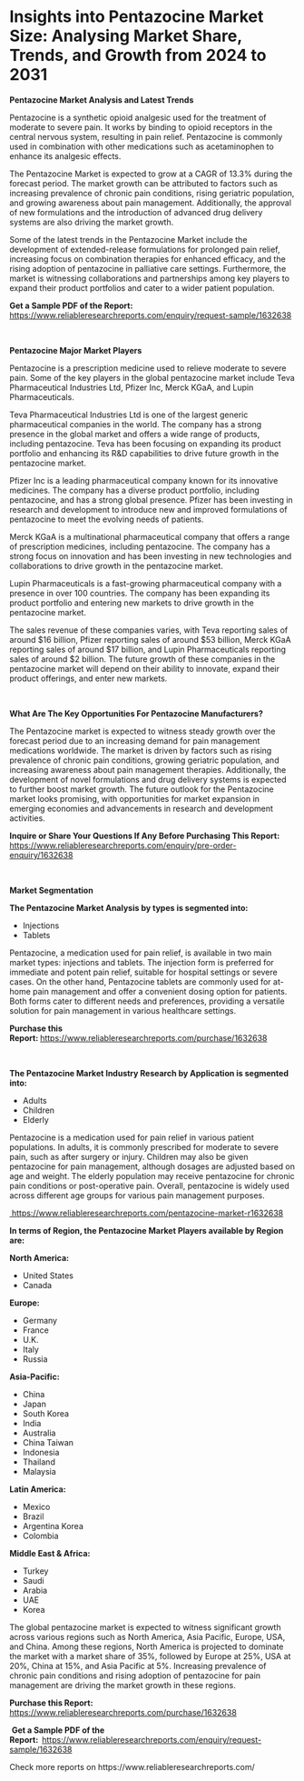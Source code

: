 <p><h1>Insights into Pentazocine Market Size: Analysing Market Share, Trends, and Growth from 2024 to 2031</h1></p><p><strong>Pentazocine Market Analysis and Latest Trends</strong></p>
<p><p>Pentazocine is a synthetic opioid analgesic used for the treatment of moderate to severe pain. It works by binding to opioid receptors in the central nervous system, resulting in pain relief. Pentazocine is commonly used in combination with other medications such as acetaminophen to enhance its analgesic effects.</p><p>The Pentazocine Market is expected to grow at a CAGR of 13.3% during the forecast period. The market growth can be attributed to factors such as increasing prevalence of chronic pain conditions, rising geriatric population, and growing awareness about pain management. Additionally, the approval of new formulations and the introduction of advanced drug delivery systems are also driving the market growth.</p><p>Some of the latest trends in the Pentazocine Market include the development of extended-release formulations for prolonged pain relief, increasing focus on combination therapies for enhanced efficacy, and the rising adoption of pentazocine in palliative care settings. Furthermore, the market is witnessing collaborations and partnerships among key players to expand their product portfolios and cater to a wider patient population.</p></p>
<p><strong>Get a Sample PDF of the Report:&nbsp;</strong> <a href="https://www.reliableresearchreports.com/enquiry/request-sample/1632638">https://www.reliableresearchreports.com/enquiry/request-sample/1632638</a></p>
<p>&nbsp;</p>
<p><strong>Pentazocine Major Market Players</strong></p>
<p><p>Pentazocine is a prescription medicine used to relieve moderate to severe pain. Some of the key players in the global pentazocine market include Teva Pharmaceutical Industries Ltd, Pfizer Inc, Merck KGaA, and Lupin Pharmaceuticals.</p><p>Teva Pharmaceutical Industries Ltd is one of the largest generic pharmaceutical companies in the world. The company has a strong presence in the global market and offers a wide range of products, including pentazocine. Teva has been focusing on expanding its product portfolio and enhancing its R&D capabilities to drive future growth in the pentazocine market.</p><p>Pfizer Inc is a leading pharmaceutical company known for its innovative medicines. The company has a diverse product portfolio, including pentazocine, and has a strong global presence. Pfizer has been investing in research and development to introduce new and improved formulations of pentazocine to meet the evolving needs of patients.</p><p>Merck KGaA is a multinational pharmaceutical company that offers a range of prescription medicines, including pentazocine. The company has a strong focus on innovation and has been investing in new technologies and collaborations to drive growth in the pentazocine market.</p><p>Lupin Pharmaceuticals is a fast-growing pharmaceutical company with a presence in over 100 countries. The company has been expanding its product portfolio and entering new markets to drive growth in the pentazocine market.</p><p>The sales revenue of these companies varies, with Teva reporting sales of around $16 billion, Pfizer reporting sales of around $53 billion, Merck KGaA reporting sales of around $17 billion, and Lupin Pharmaceuticals reporting sales of around $2 billion. The future growth of these companies in the pentazocine market will depend on their ability to innovate, expand their product offerings, and enter new markets.</p></p>
<p>&nbsp;</p>
<p><strong>What Are The Key Opportunities For Pentazocine Manufacturers?</strong></p>
<p><p>The Pentazocine market is expected to witness steady growth over the forecast period due to an increasing demand for pain management medications worldwide. The market is driven by factors such as rising prevalence of chronic pain conditions, growing geriatric population, and increasing awareness about pain management therapies. Additionally, the development of novel formulations and drug delivery systems is expected to further boost market growth. The future outlook for the Pentazocine market looks promising, with opportunities for market expansion in emerging economies and advancements in research and development activities.</p></p>
<p><strong>Inquire or Share Your Questions If Any Before Purchasing This Report:</strong> <a href="https://www.reliableresearchreports.com/enquiry/pre-order-enquiry/1632638">https://www.reliableresearchreports.com/enquiry/pre-order-enquiry/1632638</a></p>
<p>&nbsp;</p>
<p><strong>Market Segmentation</strong></p>
<p><strong>The Pentazocine Market Analysis by types is segmented into:</strong></p>
<p><ul><li>Injections</li><li>Tablets</li></ul></p>
<p><p>Pentazocine, a medication used for pain relief, is available in two main market types: injections and tablets. The injection form is preferred for immediate and potent pain relief, suitable for hospital settings or severe cases. On the other hand, Pentazocine tablets are commonly used for at-home pain management and offer a convenient dosing option for patients. Both forms cater to different needs and preferences, providing a versatile solution for pain management in various healthcare settings.</p></p>
<p><strong>Purchase this Report:&nbsp;</strong><a href="https://www.reliableresearchreports.com/purchase/1632638">https://www.reliableresearchreports.com/purchase/1632638</a></p>
<p>&nbsp;</p>
<p><strong>The Pentazocine Market Industry Research by Application is segmented into:</strong></p>
<p><ul><li>Adults</li><li>Children</li><li>Elderly</li></ul></p>
<p><p>Pentazocine is a medication used for pain relief in various patient populations. In adults, it is commonly prescribed for moderate to severe pain, such as after surgery or injury. Children may also be given pentazocine for pain management, although dosages are adjusted based on age and weight. The elderly population may receive pentazocine for chronic pain conditions or post-operative pain. Overall, pentazocine is widely used across different age groups for various pain management purposes.</p></p>
<p><a href="https://www.reliableresearchreports.com/pentazocine-market-r1632638">&nbsp;https://www.reliableresearchreports.com/pentazocine-market-r1632638</a></p>
<p><strong>In terms of Region, the Pentazocine Market Players available by Region are:</strong></p>
<p>
    <p> <strong> North America: </strong>
        <ul>
            <li>United States</li>
            <li>Canada</li>
        </ul>
        </p> 
    <p> <strong> Europe: </strong>
        <ul>
            <li>Germany</li>
            <li>France</li>
            <li>U.K.</li>
            <li>Italy</li>
            <li>Russia</li>
        </ul>
        </p> 
    <p> <strong> Asia-Pacific: </strong>
        <ul>
            <li>China</li>
            <li>Japan</li>
            <li>South Korea</li>
            <li>India</li>
            <li>Australia</li>
            <li>China Taiwan</li>
            <li>Indonesia</li>
            <li>Thailand</li>
            <li>Malaysia</li>
        </ul>
        </p> 
    <p> <strong> Latin America: </strong>
        <ul>
            <li>Mexico</li>
            <li>Brazil</li>
            <li>Argentina Korea</li>
            <li>Colombia</li>
        </ul>
        </p> 
    <p> <strong> Middle East & Africa: </strong>
        <ul>
            <li>Turkey</li>
            <li>Saudi</li>
            <li>Arabia</li>
            <li>UAE</li>
            <li>Korea</li>
        </ul>
    </p>
    </p>
<p><p>The global pentazocine market is expected to witness significant growth across various regions such as North America, Asia Pacific, Europe, USA, and China. Among these regions, North America is projected to dominate the market with a market share of 35%, followed by Europe at 25%, USA at 20%, China at 15%, and Asia Pacific at 5%. Increasing prevalence of chronic pain conditions and rising adoption of pentazocine for pain management are driving the market growth in these regions.</p></p>
<p><strong>Purchase this Report: </strong><a href="https://www.reliableresearchreports.com/purchase/1632638">https://www.reliableresearchreports.com/purchase/1632638</a></p>
<p>&nbsp;<strong>Get a Sample PDF of the Report:&nbsp;&nbsp;</strong><a href="https://www.reliableresearchreports.com/enquiry/request-sample/1632638">https://www.reliableresearchreports.com/enquiry/request-sample/1632638</a></p>
<p><strong></strong></p>
<p>Check more reports on https://www.reliableresearchreports.com/</p>
